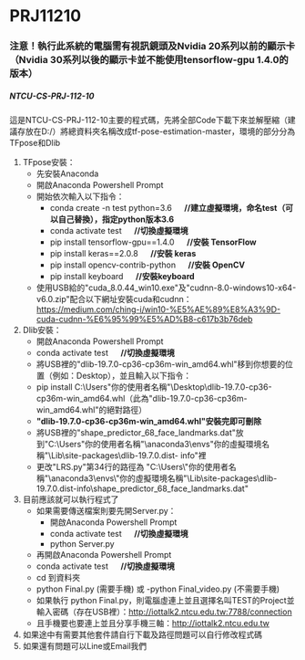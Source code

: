 # PRJ11210
### 注意！執行此系統的電腦需有視訊鏡頭及Nvidia 20系列以前的顯示卡（Nvidia 30系列以後的顯示卡並不能使用tensorflow-gpu 1.4.0的版本）
##### NTCU-CS-PRJ-112-10
這是NTCU-CS-PRJ-112-10主要的程式碼，先將全部Code下載下來並解壓縮（建議存放在D:/）將總資料夾名稱改成tf-pose-estimation-master，環境的部分分為TFpose和Dlib  
 1. TFpose安裝：
  	* 先安裝Anaconda
  	* 開啟Anaconda Powershell Prompt
  	* 開始依次輸入以下指令：
      	* conda create -n test python=3.6 &emsp; **//建立虛擬環境，命名test（可以自己替換），指定python版本3.6**
      	* conda activate test   &emsp;   **//切換虛擬環境**
      	* pip install tensorflow-gpu==1.4.0  &emsp; **//安裝 TensorFlow**
      	* pip install keras==2.0.8         &emsp;   **//安裝 keras**
      	* pip install opencv-contrib-python  &emsp; **//安裝 OpenCV**
      	* pip install keyboard             &emsp;  **//安裝keyboard**
  	* 使用USB給的"cuda_8.0.44_win10.exe"及"cudnn-8.0-windows10-x64-v6.0.zip"配合以下網址安裝cuda和cudnn：  
  		<https://medium.com/ching-i/win10-%E5%AE%89%E8%A3%9D-cuda-cudnn-%E6%95%99%E5%AD%B8-c617b3b76deb>
2. Dlib安裝：
  	* 開啟Anaconda Powershell Prompt
  	* conda activate test            &emsp;   **//切換虛擬環境**
  	* 將USB裡的"dlib-19.7.0-cp36-cp36m-win_amd64.whl"移到你想要的位置（例如：Desktop），並且輸入以下指令：
  	* pip install C:\Users\"你的使用者名稱"\Desktop\dlib-19.7.0-cp36-cp36m-win_amd64.whl（此為"dlib-19.7.0-cp36-cp36m-win_amd64.whl"的絕對路徑）
  	* **"dlib-19.7.0-cp36-cp36m-win_amd64.whl"安裝完即可刪除**
  	* 將USB裡的"shape_predictor_68_face_landmarks.dat"放到"C:\Users\"你的使用者名稱"\anaconda3\envs\"你的虛擬環境名稱"\Lib\site-packages\dlib-19.7.0.dist-			info\"裡
  	* 更改"LRS.py"第34行的路徑為
       "C:\\Users\\"你的使用者名稱"\\anaconda3\\envs\\"你的虛擬環境名稱"\\Lib\\site-packages\\dlib-19.7.0.dist-info\\shape_predictor_68_face_landmarks.dat"
3. 目前應該就可以執行程式了
  	* 如果需要傳送檔案則要先開Server.py：
      	* 開啟Anaconda Powershell Prompt
      	* conda activate test             &emsp;   **//切換虛擬環境**
      	* python Server.py
  	* 再開啟Anaconda Powershell Prompt
  	* conda activate test                &emsp;   **//切換虛擬環境**
  	* cd 到資料夾
  	* python Final.py (需要手機) 或 -python Final_video.py (不需要手機)
  	* 如果執行 python Final.py，則電腦虛連上並且選擇名叫TEST的Project並輸入密碼（存在USB裡）：<http://iottalk2.ntcu.edu.tw:7788/connection>
  	* 且手機要也要連上並且分享手機三軸：<http://iottalk2.ntcu.edu.tw>
4. 如果途中有需要其他套件請自行下載及路徑問題可以自行修改程式碼
5. 如果還有問題可以Line或Email我們
